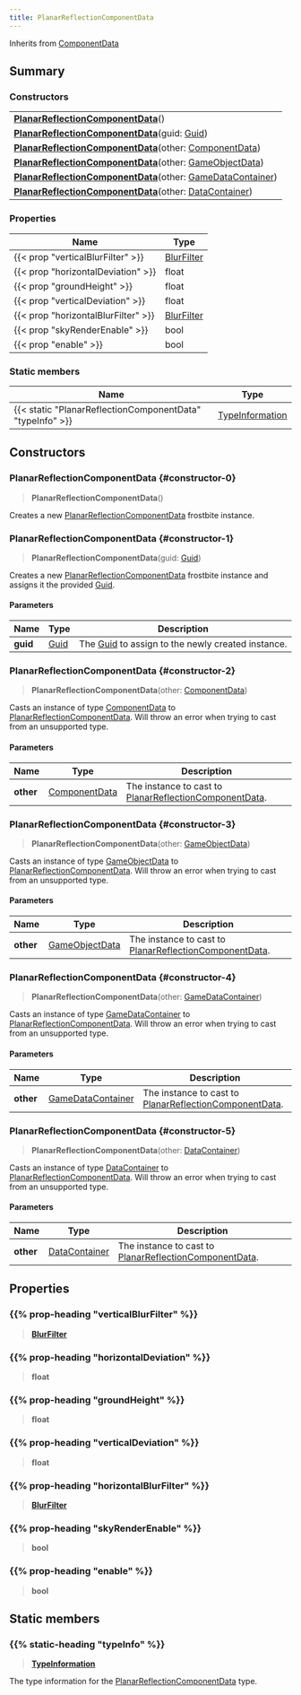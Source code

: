 ```yaml
---
title: PlanarReflectionComponentData
---
```


Inherits from [ComponentData](/vext/ref/fb/componentdata)

## Summary

### Constructors

|  |
| --- |
| **[PlanarReflectionComponentData](#constructor-0)**() |
| **[PlanarReflectionComponentData](#constructor-1)**(guid: [Guid](/vext/ref/shared/type/guid)) |
| **[PlanarReflectionComponentData](#constructor-2)**(other: [ComponentData](/vext/ref/fb/componentdata)) |
| **[PlanarReflectionComponentData](#constructor-3)**(other: [GameObjectData](/vext/ref/fb/gameobjectdata)) |
| **[PlanarReflectionComponentData](#constructor-4)**(other: [GameDataContainer](/vext/ref/fb/gamedatacontainer)) |
| **[PlanarReflectionComponentData](#constructor-5)**(other: [DataContainer](/vext/ref/shared/type/datacontainer)) |

### Properties

| Name | Type |
| ---- | ---- |
| {{< prop "verticalBlurFilter" >}} | [BlurFilter](/vext/ref/fb/blurfilter) |
| {{< prop "horizontalDeviation" >}} | float |
| {{< prop "groundHeight" >}} | float |
| {{< prop "verticalDeviation" >}} | float |
| {{< prop "horizontalBlurFilter" >}} | [BlurFilter](/vext/ref/fb/blurfilter) |
| {{< prop "skyRenderEnable" >}} | bool |
| {{< prop "enable" >}} | bool |

### Static members

| Name | Type |
| ---- | ---- |
| {{< static "PlanarReflectionComponentData" "typeInfo" >}} | [TypeInformation](/vext/ref/shared/type/typeinformation) |

## Constructors

### PlanarReflectionComponentData {#constructor-0}

> **PlanarReflectionComponentData**()

Creates a new [PlanarReflectionComponentData](/vext/ref/fb/planarreflectioncomponentdata) frostbite instance.

### PlanarReflectionComponentData {#constructor-1}

> **PlanarReflectionComponentData**(guid: [Guid](/vext/ref/shared/type/guid))

Creates a new [PlanarReflectionComponentData](/vext/ref/fb/planarreflectioncomponentdata) frostbite instance and assigns it the provided [Guid](/vext/ref/shared/type/guid).

#### Parameters

| Name | Type | Description |
| ---- | ---- | ----------- |
| **guid** | [Guid](/vext/ref/shared/type/guid) | The [Guid](/vext/ref/shared/type/guid) to assign to the newly created instance. |

### PlanarReflectionComponentData {#constructor-2}

> **PlanarReflectionComponentData**(other: [ComponentData](/vext/ref/fb/componentdata))

Casts an instance of type [ComponentData](/vext/ref/fb/componentdata) to [PlanarReflectionComponentData](/vext/ref/fb/planarreflectioncomponentdata). Will throw an error when trying to cast from an unsupported type.

#### Parameters

| Name | Type | Description |
| ---- | ---- | ----------- |
| **other** | [ComponentData](/vext/ref/fb/componentdata) | The instance to cast to [PlanarReflectionComponentData](/vext/ref/fb/planarreflectioncomponentdata). |

### PlanarReflectionComponentData {#constructor-3}

> **PlanarReflectionComponentData**(other: [GameObjectData](/vext/ref/fb/gameobjectdata))

Casts an instance of type [GameObjectData](/vext/ref/fb/gameobjectdata) to [PlanarReflectionComponentData](/vext/ref/fb/planarreflectioncomponentdata). Will throw an error when trying to cast from an unsupported type.

#### Parameters

| Name | Type | Description |
| ---- | ---- | ----------- |
| **other** | [GameObjectData](/vext/ref/fb/gameobjectdata) | The instance to cast to [PlanarReflectionComponentData](/vext/ref/fb/planarreflectioncomponentdata). |

### PlanarReflectionComponentData {#constructor-4}

> **PlanarReflectionComponentData**(other: [GameDataContainer](/vext/ref/fb/gamedatacontainer))

Casts an instance of type [GameDataContainer](/vext/ref/fb/gamedatacontainer) to [PlanarReflectionComponentData](/vext/ref/fb/planarreflectioncomponentdata). Will throw an error when trying to cast from an unsupported type.

#### Parameters

| Name | Type | Description |
| ---- | ---- | ----------- |
| **other** | [GameDataContainer](/vext/ref/fb/gamedatacontainer) | The instance to cast to [PlanarReflectionComponentData](/vext/ref/fb/planarreflectioncomponentdata). |

### PlanarReflectionComponentData {#constructor-5}

> **PlanarReflectionComponentData**(other: [DataContainer](/vext/ref/shared/type/datacontainer))

Casts an instance of type [DataContainer](/vext/ref/shared/type/datacontainer) to [PlanarReflectionComponentData](/vext/ref/fb/planarreflectioncomponentdata). Will throw an error when trying to cast from an unsupported type.

#### Parameters

| Name | Type | Description |
| ---- | ---- | ----------- |
| **other** | [DataContainer](/vext/ref/shared/type/datacontainer) | The instance to cast to [PlanarReflectionComponentData](/vext/ref/fb/planarreflectioncomponentdata). |

## Properties

### {{% prop-heading "verticalBlurFilter" %}}

> **[BlurFilter](/vext/ref/fb/blurfilter)**

### {{% prop-heading "horizontalDeviation" %}}

> **float**

### {{% prop-heading "groundHeight" %}}

> **float**

### {{% prop-heading "verticalDeviation" %}}

> **float**

### {{% prop-heading "horizontalBlurFilter" %}}

> **[BlurFilter](/vext/ref/fb/blurfilter)**

### {{% prop-heading "skyRenderEnable" %}}

> **bool**

### {{% prop-heading "enable" %}}

> **bool**

## Static members

### {{% static-heading "typeInfo" %}}

> **[TypeInformation](/vext/ref/shared/type/typeinformation)**

The type information for the [PlanarReflectionComponentData](/vext/ref/fb/planarreflectioncomponentdata) type.

